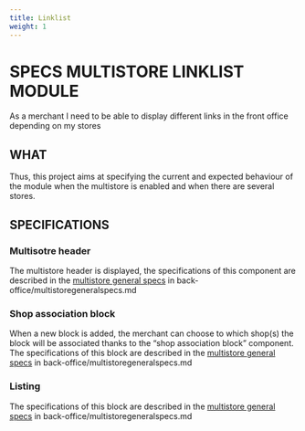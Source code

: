 ```yaml
---
title: Linklist
weight: 1
---
```

# SPECS MULTISTORE LINKLIST MODULE

As a merchant I need to be able to display different links in the front office depending on my stores

## WHAT

Thus, this project aims at specifying the current and expected behaviour of the module when the multistore is enabled and when there are several stores.

## SPECIFICATIONS

### Multisotre header
The multistore header is displayed, the specifications of this component are described in the [multistore general specs](../back-office/multistoregeneralspecs.md#multistore-header-only-from-178) in back-office/multistoregeneralspecs.md

### Shop association block
When a new block is added, the merchant can choose to which shop(s) the block will be associated thanks to the “shop association block” component.<br/>
The specifications of this block are described in the [multistore general specs](../back-office/multistoregeneralspecs.md#shop-association-block) in back-office/multistoregeneralspecs.md

### Listing
The specifications of this block are described in the [multistore general specs](../back-office/multistoregeneralspecs.md#actions-in-the-lisitngs-grids) in back-office/multistoregeneralspecs.md
